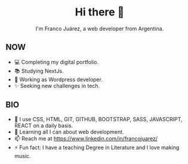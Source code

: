 <h1 align="center">Hi there 👋 </h1>


<p align="center">I'm Franco Juárez, a web developer from Argentina.</p>



<h2>NOW</h2>

- 💻 Completing my digital portfolio.
- 📚 Studying NextJs.
- 🧠 Working as Wordpress developer.
- ✨ Seeking new challenges in tech.

<h2>BIO</h2>

- 🔭 I use CSS, HTML, GIT, GITHUB, BOOTSTRAP, SASS, JAVASCRIPT, REACT on a daily basis.
- 🌱 Learning all I can about web development.
- 📫 Reach me at https://www.linkedin.com/in/francojuarez/
- ⚡ Fun fact: I have a teaching Degree in Literature and I love making music.



<!--
**Juarrison/Juarrison** is a ✨ _special_ ✨ repository because its `README.md` (this file) appears on your GitHub profile.

Here are some ideas to get you started:

- 🔭 I’m currently working on ...
- 🌱 I’m currently learning ...
- 👯 I’m looking to collaborate on ...
- 🤔 I’m looking for help with ...
- 💬 Ask me about ...
- 📫 How to reach me: ...
- 😄 Pronouns: ...
- ⚡ Fun fact: ...
-->


